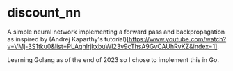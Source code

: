# discount_nn

A simple neural network implementing a forward pass and backpropagation as inspired by (Andrej Kaparthy's tutorial)[https://www.youtube.com/watch?v=VMj-3S1tku0&list=PLAqhIrjkxbuWI23v9cThsA9GvCAUhRvKZ&index=1].

Learning Golang as of the end of 2023 so I chose to implement this in Go. 
